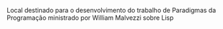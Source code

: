 Local destinado para o desenvolvimento do trabalho de Paradigmas da Programação ministrado por William Malvezzi sobre Lisp
